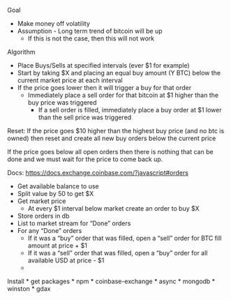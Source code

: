 Goal
* Make money off volatility
* Assumption - Long term trend of bitcoin will be up
  * If this is not the case, then this will not work

Algorithm
* Place Buys/Sells at specified intervals (ever $1 for example)
* Start by taking $X and placing an equal buy amount (Y BTC) below the current market price at each interval
* If the price goes lower then it will trigger a buy for that order
  * Immediately place a sell order for that bitcoin at $1 higher than the buy price was triggered
    * If a sell order is filled, immediately place a buy order at $1 lower than the sell price was triggered

Reset: If the price goes $10 higher than the highest buy price (and no btc is owned) then reset and create all new buy orders below the current price

If the price goes below all open orders then there is nothing that can be done and we must wait for the price to come back up.

Docs: https://docs.exchange.coinbase.com/?javascript#orders


* Get available balance to use
* Split value by 50 to get $X
* Get market price
  * At every $1 interval below market create an order to buy $X 
* Store orders in db
* List to market stream for “Done” orders
* For any “Done” orders
  * If it was a “buy” order that was filled, open a “sell” order for BTC fill amount at price + $1
  * If it was a “sell” order that was filled, open a “buy” order for all available USD at price - $1
  * 
  
Install
	* get packages
		* npm
		* coinbase-exchange
		* async
		* mongodb
		* winston
		* gdax

